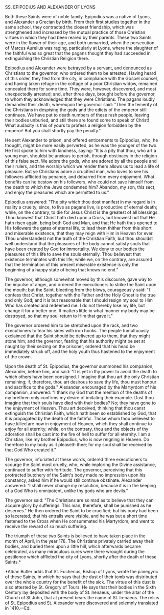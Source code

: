 
SS. EPIPODIUS AND ALEXANDER OF LYONS

Both these Saints were of noble family. Epipodius was a native of Lyons, and Alexander a Grecian by birth. From their first studies together in the same school, they contracted the closest friendship, which was strengthened and increased by the mutual practice of those Christian virtues in which they had been reared by their parents. These two Saints were in the flower of their age, and both unmarried, when the persecution of Marcus Aurelius was raging, particularly at Lyons, where the slaughter of the faithful was so great that the pagans thought they had succeeded in extinguishing the Christian Religion there.

Epipodius and Alexander were betrayed by a servant, and denounced as Christians to the governor, who ordered them to be arrested. Having heard of this order, they fled from the city, in compliance with the Gospel counsel, and having taken refuge in the cottage of a poor Christian widow, remained concealed there for some time. They were, however, discovered, and most unexpectedly arrested; and, after three days, brought before the governor, to whom they acknowledged that they were Christians. The pagans loudly demanded their death, whereupon the governor said: \"Then the temerity of the Christians in despising the gods and the edicts of the emperor still continues. We have put to death numbers of these rash people, leaving their bodies unburied, and still there are found some to speak of Christ! What audacity is this of yours to profess a religion forbidden by the emperor! But you shall shortly pay the penalty.\"

He sent Alexander to prison, and offered enticements to Epipodius, who, he thought, might be more easily perverted, as he was the younger of the two. He first spoke to him with kindness, saying: \"It is a pity that thou, who art a young man, shouldst be anxious to perish, through obstinacy in the religion of this false sect. We adore the gods, who are adored by all the people and their rulers, and the worship which we render them allows us to lead a life of pleasure. But ye Christians adore a crucified man, who loves to see his followers afflicted by penance, and debarred from every enjoyment. What benefits can he bestow on his followers, who could not save himself from the death to which the Jews condemned him? Abandon, my son, this sect, and enjoy the pleasures which are permitted to us.\"

Epipodius answered: \"The pity which thou dost manifest in my regard is in reality a cruelty, since, to live as pagans live, is productive of eternal death; while, on the contrary, to die for Jesus Christ is the greatest of all blessings. Thou knowest that Christ hath died upon a Cross, but knowest not that He hath risen again, being both God and Man, and that He hath thus opened to His followers the gates of eternal life, to lead them thither from this short and miserable existence, that they may reign with Him in Heaven for ever. Thou understandest not the truth of the Christian Faith, but thou shouldst well understand that the pleasures of the body cannot satisfy souls that have been created by God for immortality. We deny to our bodies the pleasures of this life to save the souls eternally. Thou believest that existence terminates with this life; while we, on the contrary, are assured that the termination of this present miserable existence is only the beginning of a happy state of being that knows no end.\"

The governor, although somewhat moved by this discourse, gave way to the impulse of anger, and ordered the executioners to strike the Saint upon the mouth; but the Saint, bleeding from the blows, courageously said: \"I confess that Christ, together with the Father and the Holy Ghost is the true and only God; and it is but reasonable that I should resign my soul to Him Who has created and redeemed me. I do not thereby lose my life, but change it for a better one. It matters little in what manner my body may be destroyed, so that my soul return to Him that gave it.\"

The governor ordered him to be stretched upon the rack, and two executioners to tear his sides with iron hooks. The people tumultuously exclaimed that the Saint should be delivered up to them, that they might stone him; and the governor, fearing that his authority might be set at naught by their seizing on the prisoner, ordered that his head be immediately struck off, and the holy youth thus hastened to the enjoyment of the crown.

Upon the death of St. Epipodius, the governor summoned his companion, Alexander, before him, and said: \"It is yet in thy power to avoid the death to which others have been consigned. I imagine that thou art the only Christian remaining; if, therefore, thou art desirous to save thy life, thou must honour and sacrifice to the gods.\" Alexander, encouraged by the Martyrdom of his companion, answered: \"I thank my God that the mention of the deaths of my brethren only confirms my desire of imitating their example. Dost thou imagine that their souls have died with their bodies? No; they have gone to the enjoyment of Heaven. Thou art deceived, thinking that thou canst extinguish the Christian Faith, which hath been so established by God, that it is propagated by the death of the faithful. Those whom thou believest to have killed are now in enjoyment of Heaven, which they shall continue to enjoy for all eternity; while, on the contrary, thou and the objects of thy adoration shall be cast into the fire of hell to suffer for all eternity. I am a Christian, like my brother Epipodius, who is now reigning in Heaven. Do therefore to my body as it pleaseth thee; for my soul shall be received by that God Who created it.\"

The governor, infuriated at these words, ordered three executioners to scourge the Saint most cruelly, who, while imploring the Divine assistance, continued to suffer with fortitude. The governor, perceiving that this protracted butchery of the Saint\'s body made no impression upon his constancy, asked him if he would still continue obstinate. Alexander answered: \"I shall never change my resolution, because it is in the keeping of a God Who is omnipotent, unlike thy gods who are devils.\"

The governor said: \"The Christians are so mad as to believe that they can acquire glory by sufferings. This man, therefore, shall be punished as he deserves.\" He then ordered the Saint to be crucified; but his body had been so lacerated, that his entrails were visible, and he was but a short time fastened to the Cross when He consummated his Martyrdom, and went to receive the reward of so much suffering.

The triumph of these two Saints is believed to have taken place in the month of April, in the year 178. The Christians privately carried away their bodies, and buried them upon a little hill, which afterwards became celebrated, as many miraculous cures were there wrought during the pestilence which afflicted the city of Lyons, shortly after the death of these Saints.\*

\*Alban Butler adds that St. Eucherius, Bishop of Lyons, wrote the panegyric of these Saints, in which he says that the dust of their tomb was distributed over the whole country for the benefit of the sick. The virtue of this dust is also attested by St. Gregory of Tours. He says that their bodies in the Sixth Century lay deposited with the body of St. Irenaeus, under the altar of the Church of St John, that at present bears the name of St. Irenaeus. The relics of St. Epipodius and St. Alexander were discovered and solemnly translated in 1410.—Ed.

